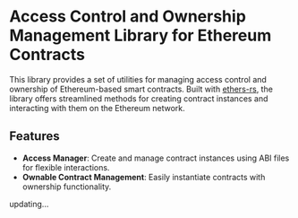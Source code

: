 # Access Control and Ownership Management Library for Ethereum Contracts

This library provides a set of utilities for managing access control and ownership of Ethereum-based smart contracts. Built with [ethers-rs](https://github.com/gakonst/ethers-rs), the library offers streamlined methods for creating contract instances and interacting with them on the Ethereum network.

## Features

- **Access Manager**: Create and manage contract instances using ABI files for flexible interactions.
- **Ownable Contract Management**: Easily instantiate contracts with ownership functionality.

updating...